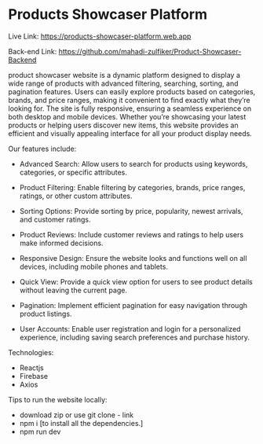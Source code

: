 # Products Showcaser Platform

Live Link: https://products-showcaser-platform.web.app

Back-end Link: https://github.com/mahadi-zulfiker/Product-Showcaser-Backend

product showcaser website is a dynamic platform designed to display a wide range of products with advanced filtering, searching, sorting, and pagination features.
Users can easily explore products based on categories, brands, and price ranges, making it convenient to find exactly what they’re looking for. The site is fully responsive, ensuring a seamless experience on both desktop and mobile devices.
Whether you’re showcasing your latest products or helping users discover new items, this website provides an efficient and visually appealing interface for all your product display needs.

Our features include:

- Advanced Search: Allow users to search for products using keywords, categories, or specific attributes.

- Product Filtering: Enable filtering by categories, brands, price ranges, ratings, or other custom attributes.

- Sorting Options: Provide sorting by price, popularity, newest arrivals, and customer ratings.

- Product Reviews: Include customer reviews and ratings to help users make informed decisions.

- Responsive Design: Ensure the website looks and functions well on all devices, including mobile phones and tablets.

- Quick View: Provide a quick view option for users to see product details without leaving the current page.

- Pagination: Implement efficient pagination for easy navigation through product listings.

- User Accounts: Enable user registration and login for a personalized experience, including saving search preferences and purchase history.

Technologies:
- Reactjs
- Firebase
- Axios

Tips to run the website locally:

- download zip or use git clone - link
- npm i [to install all the dependencies.]
- npm run dev
